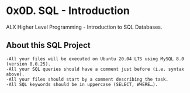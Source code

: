 # 0x0D. SQL - Introduction #

ALX Higher Level Programming - Introduction to SQL Databases.


## About this SQL Project

    -All your files will be executed on Ubuntu 20.04 LTS using MySQL 8.0 (version 8.0.25).
    -All your SQL queries should have a comment just before (i.e. syntax above).
    -All your files should start by a comment describing the task.
    -All SQL keywords should be in uppercase (SELECT, WHERE…).
